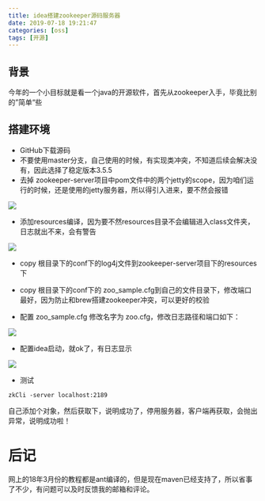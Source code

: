 ```yaml
---
title: idea搭建zookeeper源码服务器
date: 2019-07-18 19:21:47
categories: [oss]
tags: [开源]
---
```


## 背景

今年的一个小目标就是看一个java的开源软件，首先从zookeeper入手，毕竟比别的”简单“些

<!--more-->
## 搭建环境

* GitHub下载源码
* 不要使用master分支，自己使用的时候，有实现类冲突，不知道后续会解决没有，因此选择了稳定版本3.5.5
* 去掉 zookeeper-server项目中pom文件中的两个jetty的scope，因为咱们运行的时候，还是使用的jetty服务器，所以得引入进来，要不然会报错

![](https://i.loli.net/2019/11/03/HXhvRjE9q3Cmupa.png)

* 添加resources编译，因为要不然resources目录不会编辑进入class文件夹，日志就出不来，会有警告

![](https://i.loli.net/2019/11/03/aHsDJxdITvAtobr.png)

* copy 根目录下的conf下的log4j文件到zookeeper-server项目下的resources下
* copy 根目录下的conf下的 zoo_sample.cfg到自己的文件目录下，修改端口最好，因为防止和brew搭建zookeeper冲突，可以更好的校验

* 配置 zoo_sample.cfg 修改名字为 zoo.cfg，修改日志路径和端口如下：

![](https://i.loli.net/2019/11/03/SpOAK9aYCisNqcI.png)

* 配置idea启动，就ok了，有日志显示

![](https://i.loli.net/2019/11/03/HdE6LqrXlFp2DiO.png)

* 测试

```
zkCli -server localhost:2189
```

自己添加个对象，然后获取下，说明成功了，停用服务器，客户端再获取，会抛出异常，说明成功啦！

# 后记

网上的18年3月份的教程都是ant编译的，但是现在maven已经支持了，所以省事了不少，有问题可以及时反馈我的邮箱和评论。
